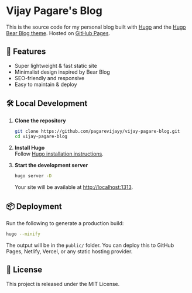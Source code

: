 # Vijay Pagare's Blog

This is the source code for my personal blog built with [Hugo](https://gohugo.io) and the [Hugo Bear Blog theme](https://github.com/janraasch/hugo-bearblog). Hosted on [GitHub Pages](https://github.com/pagarevijayy/vijay-pagare-blog).

## 🚀 Features

- Super lightweight & fast static site
- Minimalist design inspired by Bear Blog
- SEO-friendly and responsive
- Easy to maintain & deploy

## 🛠 Local Development

1. **Clone the repository**  
   ```bash
   git clone https://github.com/pagarevijayy/vijay-pagare-blog.git
   cd vijay-pagare-blog
   ```

2. **Install Hugo**  
   Follow [Hugo installation instructions](https://gohugo.io/getting-started/installing/).

3. **Start the development server**  
   ```bash
   hugo server -D
   ```
   Your site will be available at [http://localhost:1313](http://localhost:1313).

## 📦 Deployment

Run the following to generate a production build:

```bash
hugo --minify
```

The output will be in the `public/` folder. You can deploy this to GitHub Pages, Netlify, Vercel, or any static hosting provider.

## 📄 License

This project is released under the MIT License.
